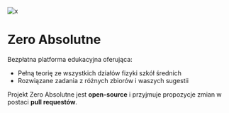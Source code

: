 ![x](https://github.com/Techriss/zeroabsolutne/assets/64647259/83f02a19-518e-4696-8c45-52c8604a740a)
# Zero Absolutne
Bezpłatna platforma edukacyjna oferująca:
- Pełną teorię ze wszystkich działów fizyki szkół średnich
- Rozwiązane zadania z różnych zbiorów i waszych sugestii



Projekt Zero Absolutne jest **open-source** i przyjmuje propozycje zmian w postaci **pull requestów**.
